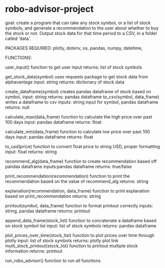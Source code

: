 # robo-advisor-project

goal: create a program that can take any stock symbol, or a list of stock symbols, and generate a recommendation to the user about whether to buy the stock or not. Output stock data for that time period to a CSV, in a folder called 'data'.

PACKAGES REQUIRED:
plotly,
dotenv,
os,
pandas,
numpy,
datetime,

FUNCTIONS:

user_input()
  function to get user input
  returns: list of stock symbols
 
get_stock_data(symbol)
  uses requests package to get stock data from alphavantage
  input: string
  returns: dictionary of stock data
  
create_dataframe(symbol)
  creates pandas dataframe of stock based on symbol,
  input: string
  returns: pandas dataframe
to_csv(symbol, data_frame)
  writes a dataframe to csv
  inputs: string input for symbol, pandas dataframe
  returns: null
  
calculate_max(data_frame)
  function to calculate the high price over past 100 days
  input: pandas dataframe
  returns: float
  
calculate_min(data_frame)
  function to calculate low price over past 100 days
  input: pandas dataframe
  returns: float
  
to_usd(price)
  function to convert float price to string USD, proper formatting
  input: float
  returns: string
  
recommend_alg(data_frame)
  function to create recommendation based off pandas dataframe
  inputs:pandas dataframe
  returns: true/false
  
print_recommendation(recommendation)
  function to print the recommendation based on the value of recommend_alg
  returns: string
  
explanation(recommendation, data_frame)
  function to print explanation based on print_recommendation
  returns: string
  
printout(symbol, data_frame)
  function to format printout correctly
  inputs: string, pandas dataframe
  returns: printout
  
append_data_frame(stock_list)
  function to concatenate a dataframe based on stock symbol list
  input: list of stock symbols
  returns: pandas dataframe
  
plot_prices_over_time(stock_list)
  function to plot prices over time through plotly
  input: list of stock symbols
  returns: plotly plot link
multi_stock_printout(stock_list)
  function to printout multiple stock information
  returns: printout
  
run_robo_advisor()
  function to run all functions 
